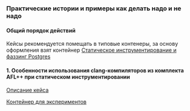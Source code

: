 ### Практические истории и примеры как делать надо и не надо

#### Общий порядок действий

Кейсы рекомендуется помещать в типовые контенеры, за основу оформления взят контейнер [Статическое инструментирование и фаззинг Postgres](../crusher/Containers/Crusher/Linux/Postgres/Dockerfile.STATIC.txt)

#### 1. Особенности использования clang-компиляторов из комплекта AFL++ при статическом инструментировании
[Описание кейса](FAQ_1_gcc.md)

[Контейнер для экспериментов](Dockerfile_FAQ_1_gcc.txt)
